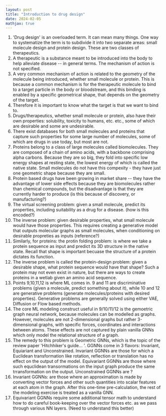 ```yaml
---
layout: post
title: "Introduction to drug design"
date: 2024-02-05
mathjax: true
---
```


1. 'Drug design' is an overloaded term. It can mean many things. One way to systematize the term is to subdivide it into two separate areas: small molecule design and protein design. These are two classes of therapeutics. 
2. A therapeutic is a substance meant to be introduced into the body to help alleviate disease -- in general terms. The mechanism of action is not specified. 
3. A very common mechanism of action is related to the geometry of the molecule being introduced, whether small molecule or protein. This is because a common mechanism is for the therapeutic molecule to bind to a target particle in the body or bloodstream, and this binding is enabled by a specific geometrical shape, that depends on the geometry of the target. 
4. Therefore it is important to know what the target is that we want to bind to. 
5. Drugs/therapeutics, whether small molecule or protein, also have their own properties: solubility, toxicity to humans, etc. etc., some of which are desirable and some are undesirable. 
6. There exist databases for both small molecules and proteins that capture such properties for some large number of molecules, some of which are drugs in use today, but most are not. 
7. Proteins belong to a class of large molecules called biomolecules. They are composed of a chain of amino acids, with a backbone comprising alpha carbons. Because they are so big, they fold into specific low energy shapes at resting state, the lowest energy of which is called the native state. Small molecules do not have this compexity - they have just one geometric shape because they are small. 
8. Protein based drugs have been growing in market share -- they have the advantage of lower side effects because they are biomolecules rather than chemical compounds, but the disadvantage is that they are currently harder to produce (is this because of discovery, or manufacturing?)
9. The virtual screening problem: given a small molecule, predict its properties, including suitability as a drug for a disease. (how is this encoded?) 
10. The inverse problem: given desirable properties, what small molecule would have those properties. This requires creating a generative model that outputs molecular graphs as small molecules, when conditioning on desirable propreties as inputs (reference?)
11. Similarly, for proteins: the protin folding problem: is where we take a protein sequence as input and predict its 3D structure in the native state. Recall that shape is important becuase the structure of a protein dictates its function. 
12. The inverse problem is called the protein-design problem: given a desirable shape, what protein sequence would have that shape? Such a protein may not even exist in nature, but there are ways to create proteins in a wetlab given an amino acid sequence. 
13. Points 9,10,11,12 is where ML comes in. 9 and 11 are discriminative problems (given a molecule, predict something about it), while 10 and 12 are generative problems (generate molecules/proteins with desired properties). Generative problems are generally solved using either VAE, Diffusion or Flow based methods. 
14. The core ML modeling construct useful in 9/10/11/12 is the gemoetric graph neural network, because molecules can be modelled as graphs. However, molecules are not 2-dimensional graphs but rather 3-dimensional graphs, with specific forces, coordinates and interactions between atoms. These effects are not captured by plain vanilla GNNs which only model the relational structure of a graph. 
15. The remedy to this problem is Geometric GNNs, which is the topic of the review paper 'Hitchhiker's guide... '. GGNNs come in 3 flavors: Invariant, Equiariant and Unconstrained. Invariant GGNNs are those for which a Euclidean transformation like rotation, reflection or translation has no effect on the output of the model. Equivariant GGNNs are those where such equclidean transormations on the input graph produce the same trransformation on the output. Unconstrained GGNNs are ? 
16. Invariant GGNNs: are those where an approximation is made by converting vector forces and other such quantities into scalar features at each atom in the graph. After this one-time pre-calculation, the rest of the modeling exercise is treated as a vanilla GNN. 
17. Equivariant GGNNs require some additional tensor math to understand how to do careful book-keeping over the vector forces etc. as we pass through various NN layers. 
(Need to understand this better)


